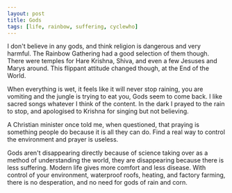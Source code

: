```yaml
---
layout: post
title: Gods
tags: [life, rainbow, suffering, cyclewho]
---
```


I don't believe in any gods, and think religion is dangerous and very
harmful. The Rainbow Gathering had a good selection of them though. There were
temples for Hare Krishna, Shiva, and even a few Jesuses and Marys around. This
flippant attitude changed though, at the End of the World.

When everything is wet, it feels like it will never stop raining, you are
vomiting and the jungle is trying to eat you, Gods seem to come back. I like
sacred songs whatever I think of the content. In the dark I prayed to the rain
to stop, and apologised to Krishna for singing but not believing.

A Christian minister once told me, when questioned, that praying is something
people do because it is all they can do. Find a real way to control the
environment and prayer is useless.

Gods aren't disappearing directly because of science taking over as a method
of understanding the world, they are disappearing because there is less
suffering. Modern life gives more comfort and less disease. With control of
your environment, waterproof roofs, heating, and factory farming, there is no
desperation, and no need for gods of rain and corn.
